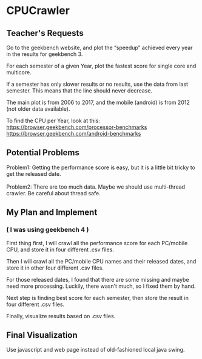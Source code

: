 # CPUCrawler
## Teacher's Requests

Go to the geekbench website, and plot the “speedup” achieved every year in the results for geekbench 3.

For each semester of a given Year, plot the fastest score for single core and multicore.

If a semester has only slower results or no results, use the data from last semester. This means that the line should never decrease.

The main plot is from 2006 to 2017, and the mobile (android) is from 2012 (not older data available).

To find the CPU per Year, look at this: <br>
https://browser.geekbench.com/processor-benchmarks
https://browser.geekbench.com/android-benchmarks


## Potential Problems
Problem1:
Getting the performance score is easy, but it is a little bit tricky to get the released date. <br>
<br>
Problem2:
There are too much data. Maybe we should use multi-thread crawler. Be careful about thread safe.


## My Plan and Implement
### ( I was using geekbench 4 )

First thing first, I will crawl all the performance score for each PC/mobile CPU, and store it in four different .csv files.

Then I will crawl all the PC/mobile CPU names and their released dates, and store it in other four different .csv files.

For those released dates, I found that there are some
missing and maybe need more processing. Luckily, there wasn't much, so I fixed them by hand.

Next step is finding best score for each semester, then
store the result in four different .csv files.

Finally, visualize results based on .csv files.


## Final Visualization

Use javascript and web page instead of old-fashioned local java swing.



<br>
